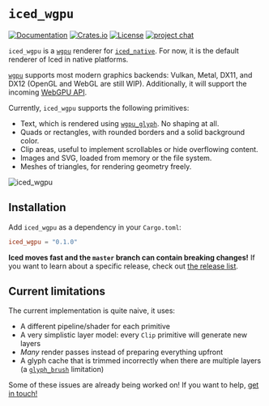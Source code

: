 # `iced_wgpu`
[![Documentation](https://docs.rs/iced_wgpu/badge.svg)][documentation]
[![Crates.io](https://img.shields.io/crates/v/iced_wgpu.svg)](https://crates.io/crates/iced_wgpu)
[![License](https://img.shields.io/crates/l/iced_wgpu.svg)](https://github.com/hecrj/iced/blob/master/LICENSE)
[![project chat](https://img.shields.io/badge/chat-on_zulip-brightgreen.svg)](https://iced.zulipchat.com)

`iced_wgpu` is a [`wgpu`] renderer for [`iced_native`]. For now, it is the default renderer of Iced in native platforms.

[`wgpu`] supports most modern graphics backends: Vulkan, Metal, DX11, and DX12 (OpenGL and WebGL are still WIP). Additionally, it will support the incoming [WebGPU API].

Currently, `iced_wgpu` supports the following primitives:
- Text, which is rendered using [`wgpu_glyph`]. No shaping at all.
- Quads or rectangles, with rounded borders and a solid background color.
- Clip areas, useful to implement scrollables or hide overflowing content.
- Images and SVG, loaded from memory or the file system.
- Meshes of triangles, for rendering geometry freely.

![iced_wgpu](../docs/graphs/wgpu.png)

[documentation]: https://docs.rs/iced_wgpu
[`iced_native`]: ../native
[`wgpu`]: https://github.com/gfx-rs/wgpu-rs
[WebGPU API]: https://gpuweb.github.io/gpuweb/
[`wgpu_glyph`]: https://github.com/hecrj/wgpu_glyph

## Installation
Add `iced_wgpu` as a dependency in your `Cargo.toml`:

```toml
iced_wgpu = "0.1.0"
```

__Iced moves fast and the `master` branch can contain breaking changes!__ If
you want to learn about a specific release, check out [the release list].

[the release list]: https://github.com/hecrj/iced/releases

## Current limitations

The current implementation is quite naive, it uses:

- A different pipeline/shader for each primitive
- A very simplistic layer model: every `Clip` primitive will generate new layers
- _Many_ render passes instead of preparing everything upfront
- A glyph cache that is trimmed incorrectly when there are multiple layers (a [`glyph_brush`] limitation)

Some of these issues are already being worked on! If you want to help, [get in touch!]

[get in touch!]: ../CONTRIBUTING.md
[`glyph_brush`]: https://github.com/alexheretic/glyph-brush

